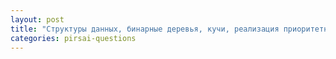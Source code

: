 ```yaml
---
layout: post
title: "Структуры данных, бинарные деревья, кучи, реализация приоритетной очереди"
categories: pirsai-questions
---
```


